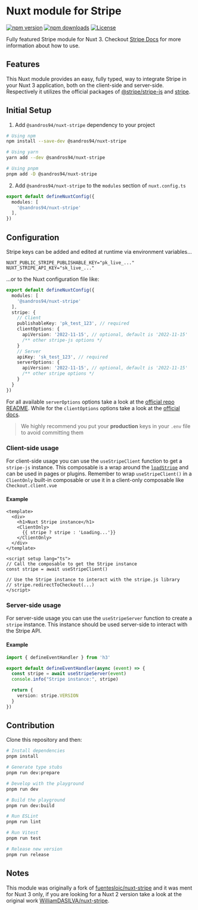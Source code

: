 # Nuxt module for Stripe

[![npm version][npm-version-src]][npm-version-href]
[![npm downloads][npm-downloads-src]][npm-downloads-href]
[![License][license-src]][license-href]

Fully featured Stripe module for Nuxt 3. Checkout [Stripe Docs](https://stripe.com/docs) for more information about how to use.

## Features

This Nuxt module provides an easy, fully typed, way to integrate Stripe in your Nuxt 3 application, both on the client-side and server-side. Respectively it utilizes the official packages of [@stripe/stripe-js](https://www.npmjs.com/package/@stripe/stripe-js) and [stripe](https://www.npmjs.com/package/stripe).

## Initial Setup

1. Add `@sandros94/nuxt-stripe` dependency to your project

```bash
# Using npm
npm install --save-dev @sandros94/nuxt-stripe

# Using yarn
yarn add --dev @sandros94/nuxt-stripe

# Using pnpm
pnpm add -D @sandros94/nuxt-stripe
```

2. Add `@sandros94/nuxt-stripe` to the `modules` section of `nuxt.config.ts`

```ts
export default defineNuxtConfig({
  modules: [
    '@sandros94/nuxt-stripe'
  ],
})
```

## Configuration

Stripe keys can be added and edited at runtime via environment variables...

```env
NUXT_PUBLIC_STRIPE_PUBLISHABLE_KEY="pk_live_..."
NUXT_STRIPE_API_KEY="sk_live_..."
```

...or to the Nuxt configuration file like:


```ts
export default defineNuxtConfig({
  modules: [
    '@sandros94/nuxt-stripe'
  ],
  stripe: {
    // Client
    publishableKey: 'pk_test_123', // required
    clientOptions: {
      apiVersion: '2022-11-15', // optional, default is '2022-11-15'
      /** other stripe-js options */
    }
    // Server
    apiKey: 'sk_test_123', // required
    serverOptions: {
      apiVersion: '2022-11-15', // optional, default is '2022-11-15'
      /** other stripe options */
    }
  }
})
```

For all available `serverOptions` options take a look at the [official repo README](https://github.com/stripe/stripe-node#configuration). While for the `clientOptions` options take a look at the [official docs](https://stripe.com/docs/js/initializing#init_stripe_js-options).

> We highly recommend you put your **production** keys in your `.env` file to avoid committing them

### Client-side usage

For client-side usage you can use the `useStripeClient` function to get a `stripe-js` instance.
This composable is a wrap around the [`loadStripe`](https://github.com/stripe/stripe-js#loadstripe) and can be used in pages or plugins. Remember to wrap `useStripeClient()` in a `ClientOnly` built-in composable or use it in a client-only composable like `Checkout.client.vue`

#### Example
```vue
<template>
  <div>
    <h1>Nuxt Stripe instance</h1>
    <ClientOnly>
      {{ stripe ? stripe : 'Loading...'}}
    </ClientOnly>
  </div>
</template>

<script setup lang="ts">
// Call the composable to get the Stripe instance
const stripe = await useStripeClient()

// Use the Stripe instance to interact with the stripe.js library
// stripe.redirectToCheckout(...)
</script>
```

### Server-side usage

For server-side usage you can use the `useStripeServer` function to create a `stripe` instance.
This instance should be used server-side to interact with the Stripe API.

#### Example
```ts
import { defineEventHandler } from 'h3'

export default defineEventHandler(async (event) => {
  const stripe = await useStripeServer(event)
  console.info("Stripe instance:", stripe)

  return {
    version: stripe.VERSION
  }
})
```

## Contribution

Clone this repository and then:

```bash
# Install dependencies
pnpm install

# Generate type stubs
pnpm run dev:prepare

# Develop with the playground
pnpm run dev

# Build the playground
pnpm run dev:build

# Run ESLint
pnpm run lint

# Run Vitest
pnpm run test

# Release new version
pnpm run release
```

## Notes

This module was originally a fork of [fuentesloic/nuxt-stripe](https://github.com/fuentesloic/nuxt-stripe) and it was ment for Nuxt 3 only, if you are looking for a Nuxt 2 version take a look at the original work [WilliamDASILVA/nuxt-stripe](https://github.com/WilliamDASILVA/nuxt-stripe-module).

<!-- Badges -->
[npm-version-src]: https://img.shields.io/npm/v/@sandros94/nuxt-stripe/latest.svg?style=flat&colorA=18181B&colorB=28CF8D
[npm-version-href]: https://npmjs.com/package/@sandros94/nuxt-stripe

[npm-downloads-src]: https://img.shields.io/npm/dm/@sandros94/nuxt-stripe.svg?style=flat&colorA=18181B&colorB=28CF8D
[npm-downloads-href]: https://npmjs.com/package/@sandros94/nuxt-stripe

[license-src]: https://img.shields.io/npm/l/@sandros94/nuxt-stripe.svg?style=flat&colorA=18181B&colorB=28CF8D
[license-href]: https://npmjs.com/package/@sandros94/nuxt-stripe

[nuxt-src]: https://img.shields.io/badge/Nuxt-18181B?logo=nuxt.js
[nuxt-href]: https://nuxt.com
